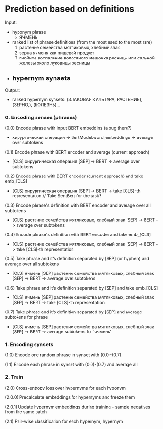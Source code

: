 # Prediction based on definitions

Input:
  - hyponym phrase
    - ЯЧМЕНЬ 
  - ranked list of phrase definitions (from the most used to the most rare)
    1. растение семейства мятликовых, хлебный злак 
    2. зерна ячменя как пищевой продукт 
    3. гнойное воспаление волосяного мешочка ресницы или сальной железы около луковицы ресницы
  - hypernym synsets
    - 
Output:
  - ranked hypernym synsets: (ЗЛАКОВАЯ КУЛЬТУРА, РАСТЕНИЕ), (ЗЕРНО,), (БОЛЕЗНЬ)...

### 0. Encoding senses (phrases)

(0.0) Encode phrase with input BERT embeddins (a bug there?)
  - хирургическая операция -> BertModel.word_embeddings -> average over subtokens

(0.1) Encode phrase with BERT encoder and average (current approach)
  - [CLS] хирургическая операция [SEP] -> BERT -> average over subtokens

(0.2) Encode phrase with BERT encoder (current approach) and take emb_[CLS] 
  - [CLS] хирургическая операция [SEP] -> BERT -> take [CLS]-th representation 
// Take SentBert for the task?

(0.3) Encode phrase's definition with BERT encoder and average over all subtokens
  - [CLS] растение семейства мятликовых, хлебный злак [SEP] -> BERT ->
    average over subtokens

(0.4) Encode phrase's definition with BERT encoder and take emb_[CLS]
  - [CLS] растение семейства мятликовых, хлебный злак [SEP] -> BERT ->
    take [CLS]-th representation

(0.5) Take phrase and it's definition separated by [SEP] (or hyphen) and
average over all subtokens
  - [CLS] ячмень [SEP] растение семейства мятликовых, хлебный злак [SEP] -> BERT ->
    average over subtokens

(0.6) Take phrase and it's definition separated by [SEP] and take emb_[CLS]
  - [CLS] ячмень [SEP] растение семейства мятликовых, хлебный злак [SEP] -> BERT ->
    take [CLS]-th representation

(0.7) Take phrase and it's definition separated by [SEP] and average subtokens for phrase
  - [CLS] ячмень [SEP] растение семейства мятликовых, хлебный злак [SEP] -> BERT ->
    average subtokens for 'ячмень'

### 1. Encoding synsets:

(1.0) Encode one random phrase in synset with (0.0)-(0.7)

(1.1) Encode each phrase in synset with (0.0)-(0.7) and average all

### 2. Train

(2.0) Cross-entropy loss over hypernyms for each hyponym

  (2.0.0) Precalculate embeddings for hypernyms and freeze them

  (2.0.1) Update hypernym embeddings during training
    - sample negatives from the same batch

(2.1) Pair-wise classification for each hypernym, hypernym
